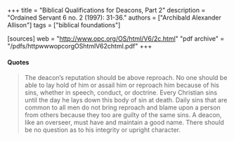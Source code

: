 +++
title = "Biblical Qualifications for Deacons, Part 2"
description = "Ordained Servant 6 no. 2 (1997): 31-36."
authors = ["Archibald Alexander Allison"]
tags = ["biblical foundations"]

[sources]
web = "http://www.opc.org/OS/html/V6/2c.html"
"pdf archive" = "/pdfs/httpwwwopcorgOShtmlV62chtml.pdf"
+++

#### Quotes

> The deacon’s reputation should be above reproach. No one should be able to lay hold of him or assail him or reproach him because of his sins, whether in speech, conduct, or doctrine. Every Christian sins until the day he lays down this body of sin at death. Daily sins that are common to all men do not bring reproach and blame upon a person from others because they too are guilty of the same sins. A deacon, like an overseer, must have and maintain a good name. There should be no question as to his integrity or upright character.